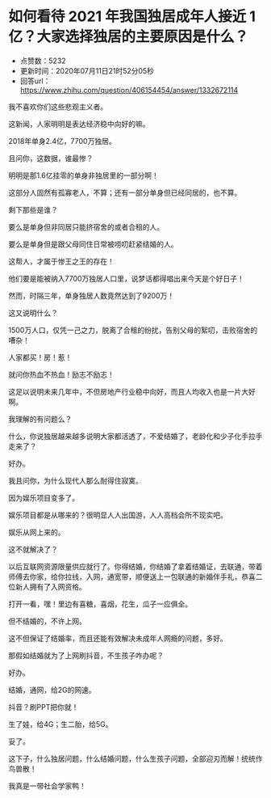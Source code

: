 # 如何看待 2021 年我国独居成年人接近 1 亿？大家选择独居的主要原因是什么？
- 点赞数：5232
- 更新时间：2020年07月11日21时52分05秒
- 回答url：https://www.zhihu.com/question/406154454/answer/1332672114
<body>
 <p data-pid="n8WXkpWK">我不喜欢你们这些悲观主义者。</p>
 <p data-pid="UrCEmQ18">这新闻，人家明明是表达经济稳中向好的嘛。</p>
 <p data-pid="Xix4bnrY">2018年单身2.4亿，7700万独居。</p>
 <p data-pid="qntiK1R7">且问你，这数据，谁最惨？</p>
 <p data-pid="R_kV7suq">明明是那1.6亿挂零的单身非独居里的一部分啊！</p>
 <p data-pid="gTapuBmf">这部分人固然有孤寡老人，不算；还有一部分单身但已经同居的，也不算。</p>
 <p data-pid="IznqQfqI">剩下那些是谁？</p>
 <p data-pid="5CLp-Z0p">要么是单身但非同居只能挤宿舍的或者合租的人。</p>
 <p data-pid="Sg1DGmH2">要么是单身但是跟父母同住日常被唠叨赶紧结婚的人。</p>
 <p data-pid="i-A2QNL4">这帮人，才属于惨王之王的存在！</p>
 <p data-pid="vugRGoo-">他们要是能被纳入7700万独居人口里，说梦话都得唱出来今天是个好日子！</p>
 <p data-pid="Ims-SlpL">然而，时隔三年，单身独居人数竟然达到了9200万！</p>
 <p data-pid="mp50RCQi">这又说明什么？</p>
 <p data-pid="1hJgzsTx">1500万人口，仅凭一己之力，脱离了合租的纷扰，告别父母的絮叨，击败宿舍的嘈杂！</p>
 <p data-pid="vc1Rto48">人家都买！房！惹！</p>
 <p data-pid="Q62F7mAM">就问你热血不热血！励志不励志！</p>
 <p data-pid="7YVs5KaU">这足以说明未来几年中，不但房地产行业稳中向好，而且人均收入也是一片大好啊。</p>
 <p data-pid="ETS4w2Ol">我理解的有问题么？</p>
 <p data-pid="bmQEviJ4">什么，你说独居越来越多说明大家都活透了，不爱结婚了，老龄化和少子化手拉手走来了？</p>
 <p data-pid="loYitYiJ">好办。</p>
 <p data-pid="qBxvlRSV">我且问你，为什么现代人那么耐得住寂寞。</p>
 <p data-pid="wS-6yWJC">因为娱乐项目变多了。</p>
 <p data-pid="IiBq9Yhm">娱乐项目都是从哪来的？很明显人人出国游，人人高档会所不现实吧。</p>
 <p data-pid="lm_im8bT">娱乐从网上来的。</p>
 <p data-pid="bjQeumen">这不就解决了？</p>
 <p data-pid="8qrmCEB-">以后互联网资源限量供应就行了。你得结婚，你结婚了拿着结婚证，去联通，带着师傅去你家，给你拉线，入网，通宽带，顺便送上一包联通的新婚伴手礼，恭喜二位新人拥有了入网资格。</p>
 <p data-pid="MCaKXLfR">打开一看，嘿！里边有喜糖，喜烟，花生，瓜子一应俱全。</p>
 <p data-pid="2BvWvABn">但不结婚的，不许上网。</p>
 <p data-pid="xrDofnwM">这不但保证了结婚率，而且还能有效解决未成年人网瘾的问题，多好。</p>
 <p data-pid="ZHaJ7BoU">那假如结婚就为了上网刷抖音，不生孩子咋办呢？</p>
 <p data-pid="2J-x4VlH">好办。</p>
 <p data-pid="gDKptWLW">结婚，通网，给2G的网速。</p>
 <p data-pid="Oy56EmNm">抖音？刷PPT把你就！</p>
 <p data-pid="b_uR54E3">生了娃，给4G；生二胎，给5G。</p>
 <p data-pid="zff9oQxH">妥了。</p>
 <p data-pid="HrWR05HQ">这下子，什么独居问题，什么结婚问题，什么生孩子问题，全部迎刃而解！统统作鸟兽散！</p>
 <p data-pid="VvYXBJjR">我真是一带社会学家鸭！</p>
</body>